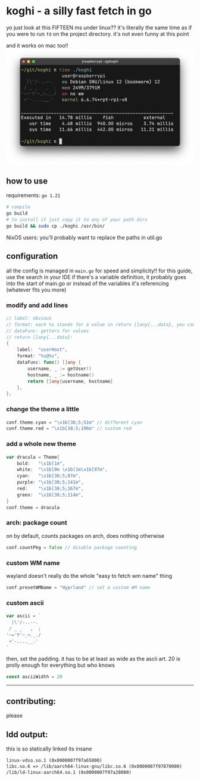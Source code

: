 # koghi - a silly fast fetch in go

yo just look at this
FIFTEEN ms under linux?? it's literally the same time as if you were to run `fd` on the project directory. it's not even funny at this point

and it works on mac too!!
![5ms](repo/linux.png)

## how to use
requirements: ``go 1.21``

```bash
# compile
go build
# to install it just copy it to any of your path dirs
go build && sudo cp ./koghi /usr/bin/
```
NixOS users: you'll probably want to replace the paths in util.go

## configuration
all the config is managed in `main.go` for speed and simplicity!!
for this guide, use the search in your IDE
if there's a variable definition, it probably goes into the start of main.go or instead of the variables it's referencing (whatever fits you more)

### modify and add lines
```go
// label: obvious
// format: each %s stands for a value in return []any{...data}, you can add extra characters for formatting
// dataFunc: getters for values
// return []any{...data}:
{
	label:  "userHost",
	format: "%s@%s",
	dataFunc: func() []any {
		username, _ := getUser()
		hostname, _ := hostname()
		return []any{username, hostname}
	},
},
```

### change the theme a little
```go
conf.theme.cyan = "\x1b[38;5;51m" // different cyan
conf.theme.red = "\x1b[38;5;196m" // custom red
```

### add a whole new theme
```go
var dracula = Theme{
    bold:   "\x1b[1m",
    white:  "\x1b[0m \x1b[1m\x1b[97m",
    cyan:   "\x1b[38;5;87m",
    purple: "\x1b[38;5;141m",
    red:    "\x1b[38;5;167m",
    green:  "\x1b[38;5;114m",
}
conf.theme = dracula
```

### arch: package count
on by default, counts packages on arch, does nothing otherwise
```go
conf.countPkg = false // disable package counting
```

### custom WM name
wayland doesn't really do the whole "easy to fetch wm name" thing
```go
conf.presetWMName = "Hyprland" // set a custom WM name
```

### custom ascii
```go
var ascii = `
  |\'/-..--.
 / _ _   ,  ;
'~='Y'~_<._./
 <'-....__.'
`
```

then, set the padding. it has to be at least as wide as the ascii art. 20 is prolly enough for everything but who knows
```go
const asciiWidth = 20
```

---

## contributing:
please

## ldd output:
this is so statically linked its insane
```
linux-vdso.so.1 (0x0000007f97a65000)
libc.so.6 => /lib/aarch64-linux-gnu/libc.so.6 (0x0000007f97870000)
/lib/ld-linux-aarch64.so.1 (0x0000007f97a28000)
```
